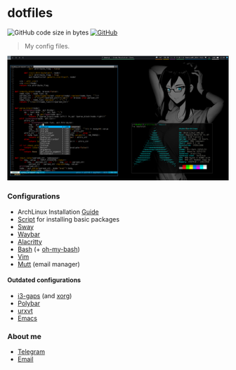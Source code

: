 # dotfiles
![GitHub code size in bytes](https://img.shields.io/github/languages/code-size/dsuhoi/dotfiles)
[![GitHub](https://img.shields.io/github/license/dsuhoi/dotfiles)](https://github.com/dsuhoi/dotfiles/blob/master/LICENSE)

> My config files.
>
![image](doc/images/desktop.png)

### Configurations
- ArchLinux Installation [Guide](doc/guides/arch_install.md)
- [Script](doc/guides/install.sh) for installing basic packages
- [Sway](configs/sway/config)
- [Waybar](configs/waybar/)
- [Alacritty](configs/alacritty/alacritty.yml)
- [Bash](configs/bash/.bashrc) (+ [oh-my-bash](https://github.com/ohmybash/oh-my-bash))
- [Vim](configs/vim/)
- [Mutt](configs/mutt/) (email manager)

#### Outdated configurations
- [i3-gaps](legacy/i3/config) (and [xorg](bash/.xinitrc))
- [Polybar](legacy/polybar/)
- [urxvt](legacy/urxvt/.Xdefaults)
- [Emacs](legacy/emacs/.emacs)

### About me
- [Telegram](https://t.me/dsuh0i)
- [Email](mailto:dsuh0i.h8@gmail.com)
